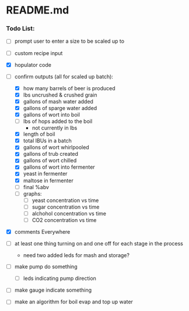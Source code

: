 # README.md

### Todo List:
- [ ] prompt user to enter a size to be scaled up to
- [ ] custom recipe input
- [x] hopulator code
- [ ] confirm outputs (all for scaled up batch):
    - [x] how many barrels of beer is produced
    - [x] lbs uncrushed & crushed grain
    - [x] gallons of mash water added
    - [x] gallons of sparge water added
    - [x] gallons of wort into boil
    - [ ] lbs of hops added to the boil
        - not currently in lbs
    - [x] length of boil
    - [x] total IBUs in a batch
    - [x] gallons of wort whirlpooled
    - [x] gallons of trub created
    - [x] gallons of wort chilled
    - [x] gallons of wort into fermenter
    - [x] yeast in fermenter
    - [x] maltose in fermenter
    - [ ] final %abv
    - [ ] graphs:
        - [ ] yeast concentration vs time
        - [ ] sugar concentration vs time
        - [ ] alchohol concentration vs time
        - [ ] CO2 concentration vs time
- [x] comments Everywhere
- [ ] at least one thing turning on and one off for each stage in the process
    - need two added leds for mash and storage?
- [ ] make pump do something
    - [ ] leds indicating pump direction
- [ ] make gauge indicate something
- [ ] make an algorithm for boil evap and top up water


